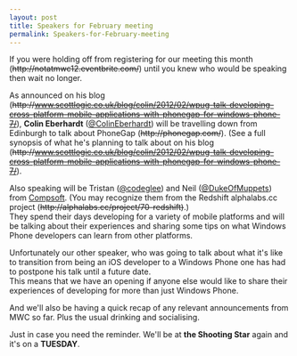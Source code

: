 ```yaml
---
layout: post
title: Speakers for February meeting
permalink: Speakers-for-February-meeting
---
```


If you were holding off from registering for our meeting this month (~~http&#58;&#47;&#47;notatmwc12.eventbrite.com/~~) until you knew who would be speaking then wait no longer.

As announced on his blog (~~http&#58;&#47;&#47;www.scottlogic.co.uk/blog/colin/2012/02/wpug-talk-developing-cross-platform-mobile-applications-with-phonegap-for-windows-phone-7/~~), **Colin Eberhardt** ([@ColinEberhardt](https://twitter.com/ColinEberhardt)) will be travelling down from Edinburgh to talk about PhoneGap (~~http&#58;&#47;&#47;phonegap.com/~~). (See a full synopsis of what he's planning to talk about on his blog (~~http&#58;&#47;&#47;www.scottlogic.co.uk/blog/colin/2012/02/wpug-talk-developing-cross-platform-mobile-applications-with-phonegap-for-windows-phone-7/~~).

Also speaking will be Tristan ([@codeglee](https://twitter.com/codeglee)) and Neil ([@DukeOfMuppets](https://twitter.com/DukeOfMuppets)) from [Compsoft](http://www.compsoft.co.uk/). (You may recognize them from the Redshift alphalabs.cc project (~~http&#58;&#47;&#47;alphalabs.cc/project/70-redshift)~~.)  
They spend their days developing for a variety of mobile platforms and will be talking about their experiences and sharing some tips on what Windows Phone developers can learn from other platforms.

Unfortunately our other speaker, who was going to talk about what it's like to transition from being an iOS developer to a Windows Phone one has had to postpone his talk until a future date.  
This means that we have an opening if anyone else would like to share their experiences of developing for more than just Windows Phone.

And we'll also be having a quick recap of any relevant announcements from MWC so far. Plus the usual drinking and socialising.

Just in case you need the reminder. We'll be at **the Shooting Star** again and it's on a **TUESDAY**.
